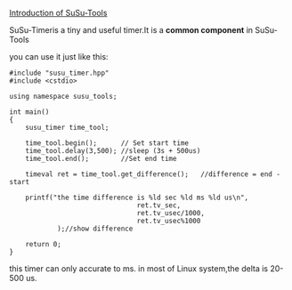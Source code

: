 [Introduction of SuSu-Tools](../README.md)

SuSu-Timeris a tiny and useful timer.It is a **common component** in SuSu-Tools

you can use it just like this:

```cplusplus
#include "susu_timer.hpp"
#include <cstdio>

using namespace susu_tools;

int main()
{
    susu_timer time_tool;
    
    time_tool.begin();      // Set start time
    time_tool.delay(3,500); //sleep (3s + 500us)
    time_tool.end();        //Set end time

    timeval ret = time_tool.get_difference();   //difference = end - start

    printf("the time difference is %ld sec %ld ms %ld us\n",
                                ret.tv_sec,
                                ret.tv_usec/1000,
                                ret.tv_usec%1000
            );//show difference
    
    return 0;
}

```
this timer can only accurate to ms.
in most of Linux system,the delta is 20-500 us.

